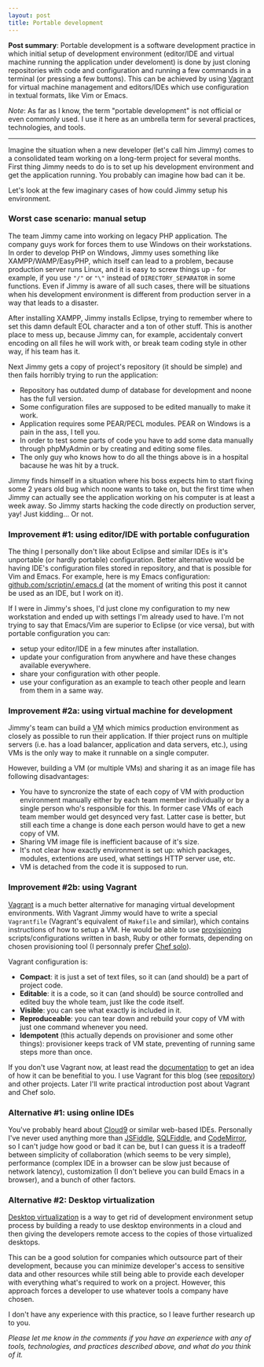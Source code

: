 ```yaml
---
layout: post
title: Portable development
---
```


**Post summary**: Portable development is a software development practice in which initial setup of development environment (editor/IDE and virtual machine running the application under develoment) is done by just cloning repositories with code and configuration and running a few commands in a terminal (or pressing a few buttons). This can be achieved by using [Vagrant][vagrant] for virtual machine management and editors/IDEs which use configuration in textual formats, like Vim or Emacs.

*Note*: As far as I know, the term "portable development" is not official or even commonly used. I use it here as an umbrella term for several practices, technologies, and tools.

----

Imagine the situation when a new developer (let's call him Jimmy) comes to a consolidated team working on a long-term project for several months. First thing Jimmy needs to do is to set up his development environment and get the application running. You probably can imagine how bad can it be.

Let's look at the few imaginary cases of how could Jimmy setup his environment.

### Worst case scenario: manual setup

The team Jimmy came into working on legacy PHP application. The company guys work for forces them to use Windows on their workstations. In order to develop PHP on Windows, Jimmy uses something like XAMPP/WAMP/EasyPHP, which itself can lead to a problem, because production server runs Linux, and it is easy to screw things up - for example, if you use `"/"` or `"\"` instead of `DIRECTORY_SEPARATOR` in some functions. Even if Jimmy is aware of all such cases, there will be situations when his development environment is different from production server in a way that leads to a disaster.

After installing XAMPP, Jimmy installs Eclipse, trying to remember where to set this damn default EOL character and a ton of other stuff. This is another place to mess up, because Jimmy can, for example, accidentaly convert encoding on all files he will work with, or break team coding style in other way, if his team has it.

Next Jimmy gets a copy of project's repository (it should be simple) and then fails horribly trying to run the application:

- Repository has outdated dump of database for development and noone has the full version.
- Some configuration files are supposed to be edited manually to make it work.
- Application requires some PEAR/PECL modules. PEAR on Windows is a pain in the ass, I tell you.
- In order to test some parts of code you have to add some data manually through phpMyAdmin or by creating and editing some files.
- The only guy who knows how to do all the things above is in a hospital bacause he was hit by a truck.

Jimmy finds himself in a situation where his boss expects him to start fixing some 2 years old bug which noone wants to take on, but the first time when Jimmy can actually see the application working on his computer is at least a week away. So Jimmy starts hacking the code directly on production server, yay! Just kidding... Or not.

### Improvement #1: using editor/IDE with portable confuguration

The thing I personally don't like about Eclipse and similar IDEs is it's unportable (or hardly portable) configuration. Better alternative would be having IDE's configuration files stored in repository, and that is possible for Vim and Emacs. For example, here is my Emacs configuration: [github.com/scriptin/.emacs.d](https://github.com/scriptin/.emacs.d) (at the moment of writing this post it cannot be used as an IDE, but I work on it).

If I were in Jimmy's shoes, I'd just clone my configuration to my new workstation and ended up with settings I'm already used to have. I'm not trying to say that Emacs/Vim are superior to Eclipse (or vice versa), but with portable configuration you can:

- setup your editor/IDE in a few minutes after installation.
- update your configuration from anywhere and have these changes available everywhere.
- share your configuration with other people.
- use your configuration as an example to teach other people and learn from them in a same way.

### Improvement #2a: using virtual machine for development

Jimmy's team can build a <acronym title="Virtual Machine">VM</acronym> which mimics production environment as closely as possible to run their application. If thier project runs on multiple servers (i.e. has a load balancer, application and data servers, etc.), using VMs is the only way to make it runnable on a single computer.

However, building a VM (or multiple VMs) and sharing it as an image file has following disadvantages:

- You have to syncronize the state of each copy of VM with production environment manually either by each team member individually or by a single person who's responsible for this. In former case VMs of each team member would get desynced very fast. Latter case is better, but still each time a change is done each person would have to get a new copy of VM.
- Sharing VM image file is inefficient bacause of it's size.
- It's not clear how exactly environment is set up: which packages, modules, extentions are used, what settings HTTP server use, etc.
- VM is detached from the code it is supposed to run.

### Improvement #2b: using Vagrant

[Vagrant][vagrant] is a much better alternative for managing virtual development environments. With Vagrant Jimmy would have to write a special `Vagrantfile` (Vagrant's equivalent of `Makefile` and similar), which contains instructions of how to setup a VM. He would be able to use [provisioning](http://docs.vagrantup.com/v2/provisioning/index.html) scripts/configurations written in bash, Ruby or other formats, depending on chosen provisioning tool (I personnaly prefer [Chef solo](http://docs.vagrantup.com/v2/provisioning/chef_solo.html)).

Vagrant configuration is:

- **Compact**: it is just a set of text files, so it can (and should) be a part of project code.
- **Editable**: it is a code, so it can (and should) be source controlled and edited buy the whole team, just like the code itself.
- **Visible**: you can see what exactly is included in it.
- **Reproduceable**: you can tear down and rebuild your copy of VM with just one command whenever you need.
- **Idempotent** (this actually depends on provisioner and some other things): provisioner keeps track of VM state, preventing of running same steps more than once.

If you don't use Vagrant now, at least read the [documentation][vagrant_docs] to get an idea of how it can be benefitial to you. I use Vagrant for this blog (see [repository](https://github.com/scriptin/scriptin.github.io)) and other projects. Later I'll write practical introduction post about Vagrant and Chef solo.

[vagrant]: http://vagrantup.com
[vagrant_docs]: http://docs.vagrantup.com/v2/

### Alternative #1: using online IDEs

You've probably heard about [Cloud9][] or similar web-based IDEs. Personally I've never used anything more than [JSFiddle][], [SQLFiddle][], and [CodeMirror][], so I can't judge how good or bad it can be, but I can guess it is a tradeoff between simplicity of collaboration (which seems to be very simple), performance (complex IDE in a browser can be slow just because of network latency), customization (I don't believe you can build Emacs in a browser), and a bunch of other factors.

[Cloud9]: https://c9.io/
[JSFiddle]: http://jsfiddle.net/
[SQLFiddle]: http://sqlfiddle.com/
[CodeMirror]: http://codemirror.net/

### Alternative #2: Desktop virtualization

[Desktop virtualization](http://en.wikipedia.org/wiki/Desktop_virtualization) is a way to get rid of development environment setup process by building a ready to use desktop environments in a cloud and then giving the developers remote access to the copies of those virtualized desktops.

This can be a good solution for companies which outsource part of their development, because you can minimize developer's access to sensitive data and other resources while still being able to provide each developer with everything what's required to work on a project. However, this approach forces a developer to use whatever tools a company have chosen.

I don't have any experience with this practice, so I leave further research up to you.

*Please let me know in the comments if you have an experience with any of tools, technologies, and practices described above, and what do you think of it.*
